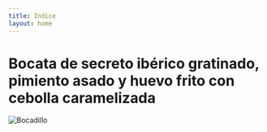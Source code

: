 ```yaml
---
title: Indice
layout: home
---
```


# Bocata de secreto ibérico gratinado, pimiento asado y huevo frito con cebolla caramelizada
![Bocadillo](https://img-global.cpcdn.com/recipes/e16953b899827a49/680x482cq70/bocata-de-secreto-iberico-gratinado-pimiento-asado-y-huevo-frito-con-cebolla-caramelizada-foto-principal.webp)
